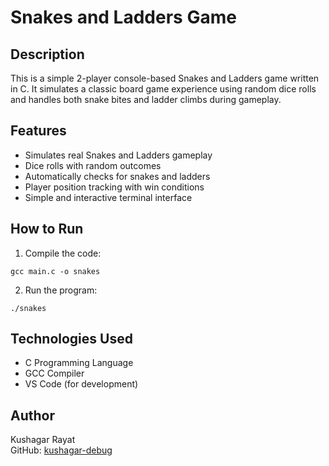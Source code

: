 # Snakes and Ladders Game

## Description
This is a simple 2-player console-based Snakes and Ladders game written in C. It simulates a classic board game experience using random dice rolls and handles both snake bites and ladder climbs during gameplay.

## Features
- Simulates real Snakes and Ladders gameplay
- Dice rolls with random outcomes
- Automatically checks for snakes and ladders
- Player position tracking with win conditions
- Simple and interactive terminal interface

## How to Run
1. Compile the code:
```
gcc main.c -o snakes
```

2. Run the program:
```
./snakes
```


## Technologies Used
- C Programming Language
- GCC Compiler
- VS Code (for development)

## Author
Kushagar Rayat  
GitHub: [kushagar-debug](https://github.com/kushagar-debug)
